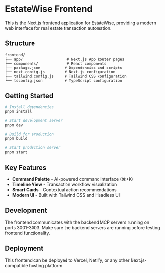 # EstateWise Frontend

This is the Next.js frontend application for EstateWise, providing a modern web interface for real estate transaction automation.

## Structure

```
frontend/
├── app/                    # Next.js App Router pages
├── components/             # React components
├── package.json           # Dependencies and scripts
├── next.config.js         # Next.js configuration
├── tailwind.config.js     # Tailwind CSS configuration
└── tsconfig.json          # TypeScript configuration
```

## Getting Started

```bash
# Install dependencies
pnpm install

# Start development server
pnpm dev

# Build for production
pnpm build

# Start production server
pnpm start
```

## Key Features

- **Command Palette** - AI-powered command interface (⌘+K)
- **Timeline View** - Transaction workflow visualization
- **Smart Cards** - Contextual action recommendations
- **Modern UI** - Built with Tailwind CSS and Headless UI

## Development

The frontend communicates with the backend MCP servers running on ports 3001-3003. Make sure the backend servers are running before testing frontend functionality.

## Deployment

This frontend can be deployed to Vercel, Netlify, or any other Next.js-compatible hosting platform. 